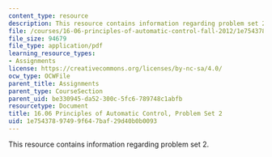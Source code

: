 ```yaml
---
content_type: resource
description: This resource contains information regarding problem set 2.
file: /courses/16-06-principles-of-automatic-control-fall-2012/1e75437897499f647baf29d40b0b0093_MIT16_06F12_ProblemsSet_2.pdf
file_size: 94679
file_type: application/pdf
learning_resource_types:
- Assignments
license: https://creativecommons.org/licenses/by-nc-sa/4.0/
ocw_type: OCWFile
parent_title: Assignments
parent_type: CourseSection
parent_uid: be330945-da52-300c-5fc6-789748c1abfb
resourcetype: Document
title: 16.06 Principles of Automatic Control, Problem Set 2
uid: 1e754378-9749-9f64-7baf-29d40b0b0093
---
```

This resource contains information regarding problem set 2.